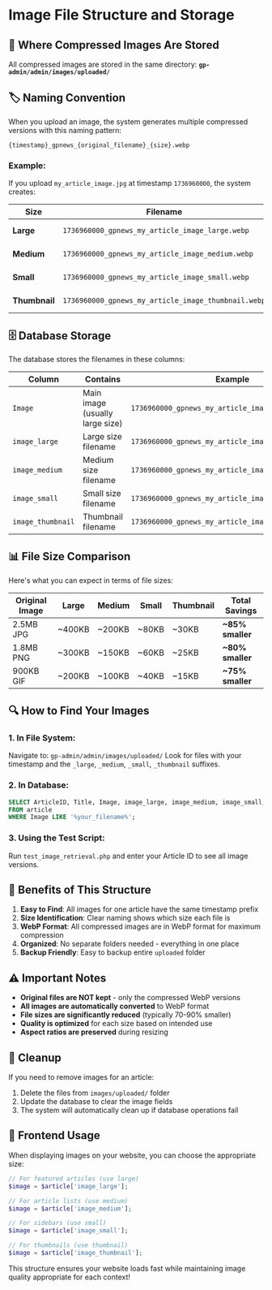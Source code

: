 # Image File Structure and Storage

## 📁 Where Compressed Images Are Stored

All compressed images are stored in the same directory: **`gp-admin/admin/images/uploaded/`**

## 🏷️ Naming Convention

When you upload an image, the system generates multiple compressed versions with this naming pattern:

```
{timestamp}_gpnews_{original_filename}_{size}.webp
```

### Example:
If you upload `my_article_image.jpg` at timestamp `1736960000`, the system creates:

| Size | Filename | Description |
|------|----------|-------------|
| **Large** | `1736960000_gpnews_my_article_image_large.webp` | 1200×800px, 80% quality |
| **Medium** | `1736960000_gpnews_my_article_image_medium.webp` | 800×600px, 75% quality |
| **Small** | `1736960000_gpnews_my_article_image_small.webp` | 400×300px, 70% quality |
| **Thumbnail** | `1736960000_gpnews_my_article_image_thumbnail.webp` | 150×150px, 65% quality |

## 🗄️ Database Storage

The database stores the filenames in these columns:

| Column | Contains | Example |
|--------|----------|---------|
| `Image` | Main image (usually large size) | `1736960000_gpnews_my_article_image_large.webp` |
| `image_large` | Large size filename | `1736960000_gpnews_my_article_image_large.webp` |
| `image_medium` | Medium size filename | `1736960000_gpnews_my_article_image_medium.webp` |
| `image_small` | Small size filename | `1736960000_gpnews_my_article_image_small.webp` |
| `image_thumbnail` | Thumbnail filename | `1736960000_gpnews_my_article_image_thumbnail.webp` |

## 📊 File Size Comparison

Here's what you can expect in terms of file sizes:

| Original Image | Large | Medium | Small | Thumbnail | Total Savings |
|----------------|-------|--------|-------|-----------|---------------|
| 2.5MB JPG | ~400KB | ~200KB | ~80KB | ~30KB | **~85% smaller** |
| 1.8MB PNG | ~300KB | ~150KB | ~60KB | ~25KB | **~80% smaller** |
| 900KB GIF | ~200KB | ~100KB | ~40KB | ~15KB | **~75% smaller** |

## 🔍 How to Find Your Images

### 1. **In File System:**
Navigate to: `gp-admin/admin/images/uploaded/`
Look for files with your timestamp and the `_large`, `_medium`, `_small`, `_thumbnail` suffixes.

### 2. **In Database:**
```sql
SELECT ArticleID, Title, Image, image_large, image_medium, image_small, image_thumbnail 
FROM article 
WHERE Image LIKE '%your_filename%';
```

### 3. **Using the Test Script:**
Run `test_image_retrieval.php` and enter your Article ID to see all image versions.

## 🚀 Benefits of This Structure

1. **Easy to Find**: All images for one article have the same timestamp prefix
2. **Size Identification**: Clear naming shows which size each file is
3. **WebP Format**: All compressed images are in WebP format for maximum compression
4. **Organized**: No separate folders needed - everything in one place
5. **Backup Friendly**: Easy to backup entire `uploaded` folder

## ⚠️ Important Notes

- **Original files are NOT kept** - only the compressed WebP versions
- **All images are automatically converted** to WebP format
- **File sizes are significantly reduced** (typically 70-90% smaller)
- **Quality is optimized** for each size based on intended use
- **Aspect ratios are preserved** during resizing

## 🧹 Cleanup

If you need to remove images for an article:
1. Delete the files from `images/uploaded/` folder
2. Update the database to clear the image fields
3. The system will automatically clean up if database operations fail

## 📱 Frontend Usage

When displaying images on your website, you can choose the appropriate size:

```php
// For featured articles (use large)
$image = $article['image_large'];

// For article lists (use medium)
$image = $article['image_medium'];

// For sidebars (use small)
$image = $article['image_small'];

// For thumbnails (use thumbnail)
$image = $article['image_thumbnail'];
```

This structure ensures your website loads fast while maintaining image quality appropriate for each context!
